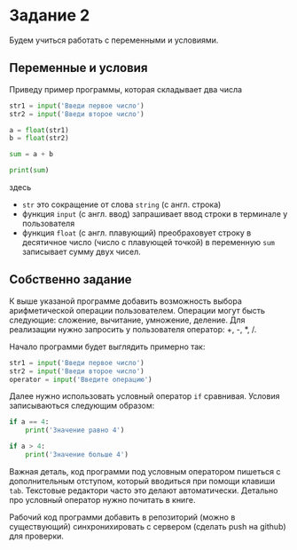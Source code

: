 # Задание 2

Будем учиться работать с переменными и условиями.

## Переменные и условия

Приведу пример программы, которая складывает два числа 

```python
str1 = input('Введи первое число')
str2 = input('Введи второе число')

a = float(str1)
b = float(str2)

sum = a + b

print(sum)
```

здесь

- `str` это сокращение от слова `string` (с англ. строка)
- функция `input` (с англ. ввод) запрашивает ввод строки в терминале у пользователя
- функция `float` (с англ. плавующий) преобраховует строку в десятичное число (число с плавующей точкой)
в переменную `sum` записывает сумму двух чисел.

## Собственно задание

К выше указаной программе добавить возможность выбора арифметической операции пользователем.
Операции могут бысть следующие: сложение, вычитание, умножение, деление.
Для реализащии нужно запросить у пользователя оператор: +, -, *, /.

Начало программи будет выглядить примерно так:

```python
str1 = input('Введи первое число')
str2 = input('Введи второе число')
operator = input('Введите операцию')
```

Далее нужно использовать условный оператор `if` сравнивая.
Условия записываються следующим образом:

```python
if a == 4:
    print('Значение равно 4')

if a > 4:
    print('Значение больше 4')
```

Важная деталь, код программи под условным оператором пишеться с дополнительным отступом,
который вводиться при помощи клавиши `tab`. Текстовые редактори часто это делают автоматически.
Детально про условный оператор нужно почитать в книге. 

Рабочий код программи добавить в репозиторий (можно в существующий) синхронихировать с сервером (сделать push на github) для проверки.

